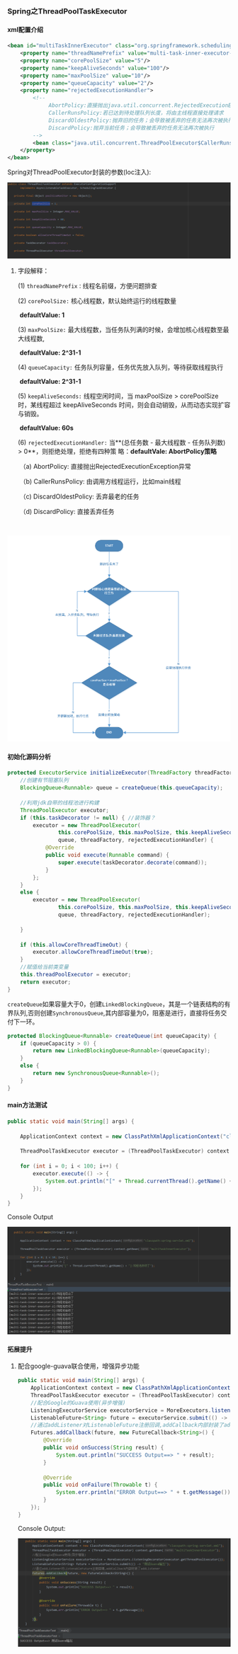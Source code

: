 ### Spring之ThreadPoolTaskExecutor

#### xml配置介绍

```xml
<bean id="multiTaskInnerExecutor" class="org.springframework.scheduling.concurrent.ThreadPoolTaskExecutor">
    <property name="threadNamePrefix" value="multi-task-inner-executor-"/>
    <property name="corePoolSize" value="5"/>
    <property name="keepAliveSeconds" value="100"/>
    <property name="maxPoolSize" value="10"/>
    <property name="queueCapacity" value="2"/>
    <property name="rejectedExecutionHandler">
        <!--
             AbortPolicy:直接抛出java.util.concurrent.RejectedExecutionException异常
             CallerRunsPolicy:若已达到待处理队列长度，将由主线程直接处理请求
             DiscardOldestPolicy:抛弃旧的任务；会导致被丢弃的任务无法再次被执行
             DiscardPolicy:抛弃当前任务；会导致被丢弃的任务无法再次被执行
        -->
        <bean class="java.util.concurrent.ThreadPoolExecutor$CallerRunsPolicy"/>
    </property>
</bean>
```

Spring对ThreadPoolExecutor封装的参数(Ioc注入):

![image-20191121095158954](..\static\image\20191121\image-20191121095158954.png)

1. 字段解释：

   (1) `threadNamePrefix：`线程名前缀，方便问题排查

   (2) `corePoolSize:` 核心线程数，默认始终运行的线程数量  

   ​								  **defaultValue: 1**

   (3) `maxPoolSize:` 最大线程数，当任务队列满的时候，会增加核心线程数至最大线程数,

   ​								**defaultValue: 2^31-1**

   (4) `queueCapacity:` 任务队列容量，任务优先放入队列，等待获取线程执行

   ​									 **defaultValue: 2^31-1**

   (5) `keepAliveSeconds:` 线程空闲时间，当 maxPoolSize > corePoolSize时，某线程超过 keepAliveSeconds 										   时间，则会自动销毁，从而动态实现扩容与销毁。

   ​										   **defaultValue: 60s**											

   (6) `rejectedExecutionHandler:` 当**(总任务数 - 最大线程数 - 任务队列数) > 0**，则拒绝处理，拒绝有四种策															略：**defaultVale: AbortPolicy策略**

   ​																（a) AbortPolicy: 直接抛出RejectedExecutionException异常

   ​																（b) CallerRunsPolicy: 由调用方线程运行，比如main线程

   ​																（c) DiscardOldestPolicy: 丢弃最老的任务

   ​																（d) DiscardPolicy: 直接丢弃任务

   ​                      

![image-20191121101843819](..\static\image\20191121\image-20191121101843819.png)

#### 初始化源码分析

```java
protected ExecutorService initializeExecutor(ThreadFactory threadFactory, 	RejectedExecutionHandler rejectedExecutionHandler) {
	//创建有节阻塞队列
	BlockingQueue<Runnable> queue = createQueue(this.queueCapacity);

    //利用jdk自带的线程池进行构建
	ThreadPoolExecutor executor;
	if (this.taskDecorator != null) { //装饰器？
		executor = new ThreadPoolExecutor(
				this.corePoolSize, this.maxPoolSize, this.keepAliveSeconds, TimeUnit.SECONDS,
				queue, threadFactory, rejectedExecutionHandler) {
			@Override
			public void execute(Runnable command) {
				super.execute(taskDecorator.decorate(command));
			}
		};
	}
	else {
		executor = new ThreadPoolExecutor(
				this.corePoolSize, this.maxPoolSize, this.keepAliveSeconds, TimeUnit.SECONDS,
				queue, threadFactory, rejectedExecutionHandler);

	}

	if (this.allowCoreThreadTimeOut) {
		executor.allowCoreThreadTimeOut(true);
	}
	//赋值给当前类变量
	this.threadPoolExecutor = executor;
	return executor;
}
```

`createQueue`如果容量大于0，创建`LinkedBlockingQueue`，其是一个链表结构的有界队列,否则创建`SynchronousQueue`,其内部容量为0，阻塞是进行，直接将任务交付下一环。

```java
protected BlockingQueue<Runnable> createQueue(int queueCapacity) {
    if (queueCapacity > 0) {
        return new LinkedBlockingQueue<Runnable>(queueCapacity);
    }
    else {
        return new SynchronousQueue<Runnable>();
    }
}
```

#### main方法测试

```java
public static void main(String[] args) {

    ApplicationContext context = new ClassPathXmlApplicationContext("classpath:spring-servlet.xml");

    ThreadPoolTaskExecutor executor = (ThreadPoolTaskExecutor) context.getBean("multiTaskInnerExecutor");

    for (int i = 0; i < 100; i++) {
        executor.execute(() -> {
            System.out.println("[" + Thread.currentThread().getName() + "]:线程池启动了");
        });
    }
}
```

Console Output

![image-20191121103612907](..\static\image\20191121\image-20191121103612907.png)



#### 拓展提升

1. 配合google-guava联合使用，增强异步功能

   ```java
   public static void main(String[] args) {
       ApplicationContext context = new ClassPathXmlApplicationContext("classpath:spring-servlet.xml");
       ThreadPoolTaskExecutor executor = (ThreadPoolTaskExecutor) context.getBean("multiTaskInnerExecutor");
       //配合Google的Guava使用(异步增强)
       ListeningExecutorService executorService = MoreExecutors.listeningDecorator(executor.getThreadPoolExecutor());
       ListenableFuture<String> future = executorService.submit(() -> "测试Guava输出");
       //通过addListener对ListenableFuture注册回调,addCallback内部封装了addListener
       Futures.addCallback(future, new FutureCallback<String>() {
           @Override
           public void onSuccess(String result) {
               System.out.println("SUCCESS Output==> " + result);
           }
   
           @Override
           public void onFailure(Throwable t) {
               System.err.println("ERROR Output==> " + t.getMessage());
           }
       });
   }
   ```

   Console Output:

   ![image-20191121104732282](..\static\image\20191121\image-20191121104732282.png)